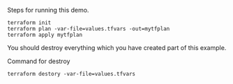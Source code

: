 Steps for running this demo.
```
terraform init
terraform plan -var-file=values.tfvars -out=mytfplan
terraform apply mytfplan
```

You should destroy everything which you have created part of this example.

Command for destroy

```
terraform destory -var-file=values.tfvars
```
